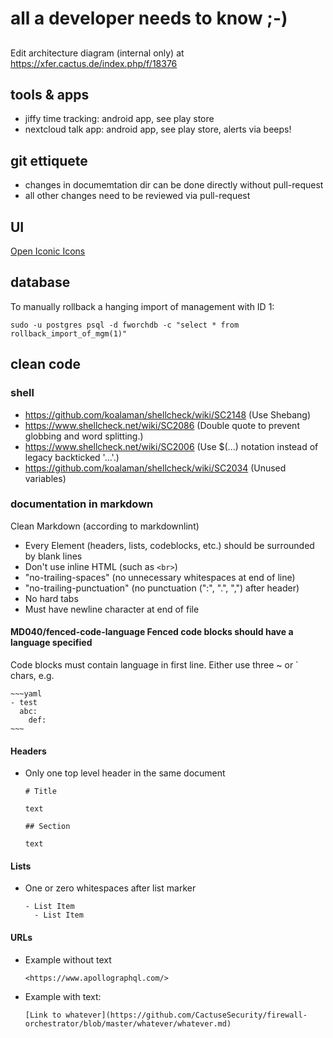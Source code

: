 # all a developer needs to know ;-)

##
Edit architecture diagram (internal only) at https://xfer.cactus.de/index.php/f/18376

## tools & apps

- jiffy time tracking: android app, see play store
- nextcloud talk app: android app, see play store, alerts via beeps!


## git ettiquete
- changes in documemtation dir can be done directly without pull-request
- all other changes need to be reviewed via pull-request

## UI 

[Open Iconic Icons](https://useiconic.com/open)

## database

To manually rollback a hanging import of management with ID 1:

`sudo -u postgres psql -d fworchdb -c "select * from rollback_import_of_mgm(1)"`

## clean code

### shell
- <https://github.com/koalaman/shellcheck/wiki/SC2148> (Use Shebang)
- <https://www.shellcheck.net/wiki/SC2086> (Double quote to prevent globbing and word splitting.)
- <https://www.shellcheck.net/wiki/SC2006> (Use $(...) notation instead of legacy backticked '...'.)
- <https://github.com/koalaman/shellcheck/wiki/SC2034> (Unused variables)

### documentation in markdown

Clean Markdown (according to markdownlint)

- Every Element (headers, lists, codeblocks, etc.) should be surrounded by blank
  lines
- Don't use inline HTML (such as ```<br>```)
- "no-trailing-spaces" (no unnecessary whitespaces at end of line)
- "no-trailing-punctuation" (no punctuation (":", ".", ",") after header)
- No hard tabs
- Must have newline character at end of file

####  MD040/fenced-code-language Fenced code blocks should have a language specified

Code blocks must contain language in first line. Either use three ~ or ` chars, e.g.
```console
~~~yaml
- test
  abc:
    def:
~~~
```

#### Headers

- Only one top level header in the same document

  ```
  # Title

  text

  ## Section

  text
  ```

#### Lists

- One or zero whitespaces after list marker

  ```
  - List Item
    - List Item
  ```

#### URLs

- Example without text

  ```
  <https://www.apollographql.com/>
  ```

- Example with text:

  ```
  [Link to whatever](https://github.com/CactuseSecurity/firewall-orchestrator/blob/master/whatever/whatever.md)
  ```


